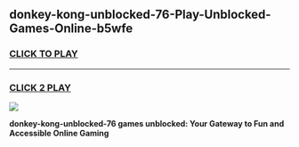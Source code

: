 
## donkey-kong-unblocked-76-Play-Unblocked-Games-Online-b5wfe
<h3>
<a href="https://premium76.site?title=donkey-kong-unblocked-76&ref=25A">CLICK TO PLAY</a></h3>
<hr>

<h3>
<a href="https://premium76.site?title=donkey-kong-unblocked-76&ref=25A">CLICK 2 PLAY</a>
  
</h3>

<a href="https://premium76.site?title=donkey-kong-unblocked-76&ref=25A"><img src="https://clearcache.store/games.png"></a>


**donkey-kong-unblocked-76 games unblocked: Your Gateway to Fun and Accessible Online Gaming**
